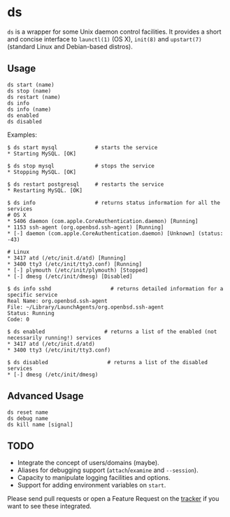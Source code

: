 ds
==
`ds` is a wrapper for some Unix daemon control facilities. It provides a short and concise
  interface to `launctl(1)` (OS X), `init(8)` and `upstart(7)` (standard Linux and Debian-based
  distros).

Usage
-----

    ds start (name)
    ds stop (name)
    ds restart (name)
    ds info
    ds info (name)
    ds enabled
    ds disabled

Examples:

    $ ds start mysql            # starts the service
    * Starting MySQL. [OK]

    $ ds stop mysql             # stops the service
    * Stopping MySQL. [OK]

    $ ds restart postgresql     # restarts the service
    * Restarting MySQL. [OK]

    $ ds info                   # returns status information for all the services
    # OS X
    * 5406 daemon (com.apple.CoreAuthentication.daemon) [Running]
    * 1153 ssh-agent (org.openbsd.ssh-agent) [Running]
    * [-] daemon (com.apple.CoreAuthentication.daemon) [Unknown] (status: -43)

    # Linux
    * 3417 atd (/etc/init.d/atd) [Running]
    * 3400 tty3 (/etc/init/tty3.conf) [Running]
    * [-] plymouth (/etc/init/plymouth) [Stopped]
    * [-] dmesg (/etc/init/dmesg) [Disabled]

    $ ds info sshd                   # returns detailed information for a specific service
    Real Name: org.openbsd.ssh-agent
    File: ~/Library/LaunchAgents/org.openbsd.ssh-agent
    Status: Running
    Code: 0

    $ ds enabled                   # returns a list of the enabled (not necessarily running!) services
    * 3417 atd (/etc/init.d/atd)
    * 3400 tty3 (/etc/init/tty3.conf)

    $ ds disabled                   # returns a list of the disabled services
    * [-] dmesg (/etc/init/dmesg)

Advanced Usage
--------------

    ds reset name
    ds debug name
    ds kill name [signal]

TODO
----
* Integrate the concept of users/domains (maybe).
* Aliases for debugging support (`attach`/`examine` and `--session`).
* Capacity to manipulate logging facilities and options.
* Support for adding environment variables on `start`.

Please send pull requests or open a Feature Request on the
[tracker](http://github.com/febuiles/ds/issues) if you want to see these integrated.
